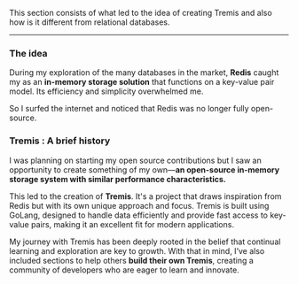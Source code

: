This section consists of what led to the idea of creating Tremis and also how is it different from relational databases.

---

### The idea

During my exploration of the many  databases in the market, **Redis** caught my  as an **in-memory storage solution** that functions on a key-value pair model. Its efficiency and simplicity overwhelmed me. 

So I surfed the internet and noticed that Redis was no longer fully open-source. 

### Tremis : A brief history

I was planning on starting my open source contributions but I saw an opportunity to create something of my own—**an open-source in-memory storage system with similar performance characteristics.** 

This led to the creation of **Tremis**. It's a project that draws inspiration from Redis but with its own unique approach and focus. Tremis is built using GoLang, designed to handle data efficiently and provide fast access to key-value pairs, making it an excellent fit for modern applications.

My journey with Tremis has been deeply rooted in the belief that continual learning and exploration are key to growth. With that in mind, I’ve also included sections to help others **build their own Tremis**, creating a community of developers who are eager to learn and innovate.

